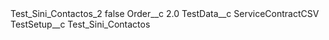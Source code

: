 <?xml version="1.0" encoding="UTF-8"?>
<CustomMetadata xmlns="http://soap.sforce.com/2006/04/metadata" xmlns:xsi="http://www.w3.org/2001/XMLSchema-instance" xmlns:xsd="http://www.w3.org/2001/XMLSchema">
    <label>Test_Sini_Contactos_2</label>
    <protected>false</protected>
    <values>
        <field>Order__c</field>
        <value xsi:type="xsd:double">2.0</value>
    </values>
    <values>
        <field>TestData__c</field>
        <value xsi:type="xsd:string">ServiceContractCSV</value>
    </values>
    <values>
        <field>TestSetup__c</field>
        <value xsi:type="xsd:string">Test_Sini_Contactos</value>
    </values>
</CustomMetadata>
